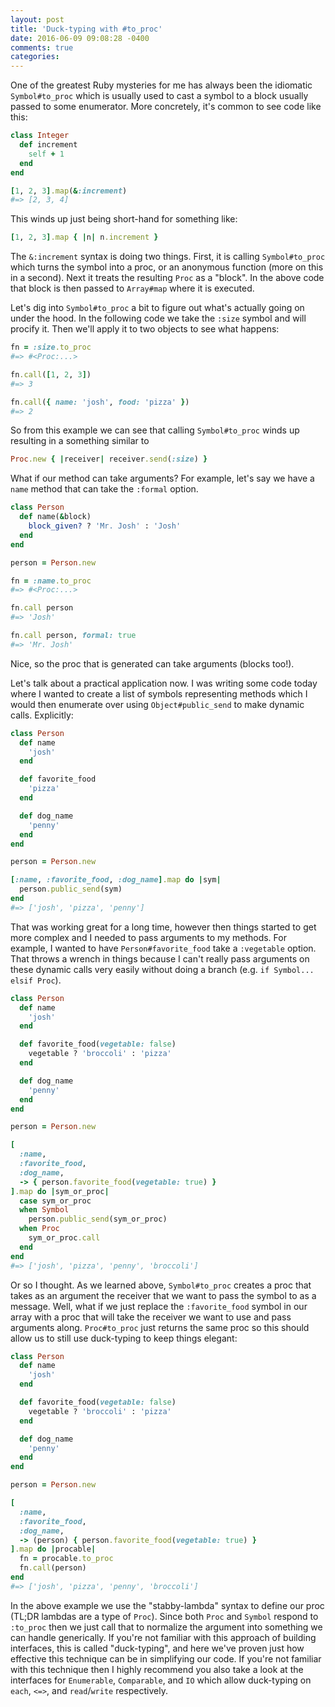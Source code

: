 ```yaml
---
layout: post
title: 'Duck-typing with #to_proc'
date: 2016-06-09 09:08:28 -0400
comments: true
categories:
---
```


One of the greatest Ruby mysteries for me has always been the idiomatic `Symbol#to_proc` which is usually used to cast
a symbol to a block usually passed to some enumerator. More concretely, it's common to see code like this:

```rb
class Integer
  def increment
    self + 1
  end
end

[1, 2, 3].map(&:increment)
#=> [2, 3, 4]
```

This winds up just being short-hand for something like:

```rb
[1, 2, 3].map { |n| n.increment }
```

The `&:increment` syntax is doing two things. First, it is calling `Symbol#to_proc` which turns the symbol into a proc, or an
anonymous function (more on this in a second). Next it treats the resulting `Proc` as a "block". In the above code that block
is then passed to `Array#map` where it is executed.

Let's dig into `Symbol#to_proc` a bit to figure out what's actually going on under the hood. In the following code we take the
`:size` symbol and will procify it. Then we'll apply it to two objects to see what happens:

```rb
fn = :size.to_proc
#=> #<Proc:...>

fn.call([1, 2, 3])
#=> 3

fn.call({ name: 'josh', food: 'pizza' })
#=> 2
```

So from this example we can see that calling `Symbol#to_proc` winds up resulting in a something similar to

```rb
Proc.new { |receiver| receiver.send(:size) }
```

What if our method can take arguments? For example, let's say we have a `name` method that can take the `:formal` option.

```rb
class Person
  def name(&block)
    block_given? ? 'Mr. Josh' : 'Josh'
  end
end

person = Person.new

fn = :name.to_proc
#=> #<Proc:...>

fn.call person
#=> 'Josh'

fn.call person, formal: true
#=> 'Mr. Josh'
```

Nice, so the proc that is generated can take arguments (blocks too!).

Let's talk about a practical application now. I was writing some code today where
I wanted to create a list of symbols representing methods which I would then
enumerate over using `Object#public_send` to make dynamic calls. Explicitly:

```rb
class Person
  def name
    'josh'
  end

  def favorite_food
    'pizza'
  end

  def dog_name
    'penny'
  end
end

person = Person.new

[:name, :favorite_food, :dog_name].map do |sym|
  person.public_send(sym)
end
#=> ['josh', 'pizza', 'penny']
```

That was working great for a long time, however then things started to get more complex
and I needed to pass arguments to my methods. For example, I wanted to have `Person#favorite_food`
take a `:vegetable` option. That throws a wrench in things because I can't really pass arguments
on these dynamic calls very easily without doing a branch (e.g. `if Symbol... elsif Proc`).

```rb
class Person
  def name
    'josh'
  end

  def favorite_food(vegetable: false)
    vegetable ? 'broccoli' : 'pizza'
  end

  def dog_name
    'penny'
  end
end

person = Person.new

[
  :name,
  :favorite_food,
  :dog_name,
  -> { person.favorite_food(vegetable: true) }
].map do |sym_or_proc|
  case sym_or_proc
  when Symbol
    person.public_send(sym_or_proc)
  when Proc
    sym_or_proc.call
  end
end
#=> ['josh', 'pizza', 'penny', 'broccoli']
```

Or so I thought. As we learned above, `Symbol#to_proc` creates a proc that takes as an argument the receiver that
we want to pass the symbol to as a message.
Well, what if we just replace the `:favorite_food` symbol in our array with a proc that will take the receiver
we want to use and pass arguments along.
`Proc#to_proc` just returns the same proc so this should allow us to still use duck-typing to keep things elegant:


```rb
class Person
  def name
    'josh'
  end

  def favorite_food(vegetable: false)
    vegetable ? 'broccoli' : 'pizza'
  end

  def dog_name
    'penny'
  end
end

person = Person.new

[
  :name,
  :favorite_food,
  :dog_name,
  -> (person) { person.favorite_food(vegetable: true) }
].map do |procable|
  fn = procable.to_proc
  fn.call(person)
end
#=> ['josh', 'pizza', 'penny', 'broccoli']
```

In the above example we use the "stabby-lambda" syntax to define our proc (TL;DR lambdas are a type of `Proc`).
Since both `Proc` and `Symbol` respond to `:to_proc` then we just call that to normalize the
argument into something we can handle generically. If you're not familiar with this
approach of building interfaces, this is called "duck-typing", and here we've proven
just how effective this technique can be in simplifying our code. If you're not familiar with
this technique then I highly recommend you also take a look at the interfaces for `Enumerable`, `Comparable`, and `IO`
which allow duck-typing on `each`, `<=>`, and `read`/`write` respectively.
